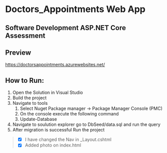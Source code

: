 # Doctors_Appointments Web App 
## Software Development ASP.NET Core Assessment 

## Preview
https://doctorsappointments.azurewebsites.net/


## **How to Run:**

1. Open the Solution in Visual Studio
1. Build the project
1. Navigate to tools
    1. Select Nuget Package manager -> Package Manager Console (PMC)
    1. On the console execute the following command 
    1. Update-Database
 1. Navigate to soulution explorer go to DbSeed/data.sql and run the query
1. After migration is successful Run the project

> - [x] I have changed the Nav in _Layout.cshtml
> - [x] Added photo on index.html




